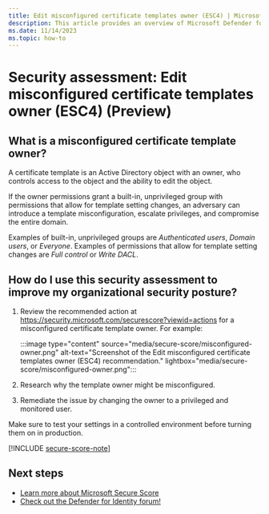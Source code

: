 ```yaml
---
title: Edit misconfigured certificate templates owner (ESC4) | Microsoft Defender for Identity
description: This article provides an overview of Microsoft Defender for Identity's misconfigured certificate templates owner (ESC4) security posture assessment report.
ms.date: 11/14/2023
ms.topic: how-to
---
```


# Security assessment: Edit misconfigured certificate templates owner (ESC4) (Preview)

## What is a misconfigured certificate template owner?

A certificate template is an Active Directory object with an owner, who controls access to the object and the ability to edit the object.

If the owner permissions grant a built-in, unprivileged group with permissions that allow for template setting changes, an adversary can introduce a template misconfiguration, escalate privileges, and compromise the entire domain. 

Examples of built-in, unprivileged groups are *Authenticated users*, *Domain users*, or *Everyone*. Examples of permissions that allow for template setting changes are *Full control* or *Write DACL*.


## How do I use this security assessment to improve my organizational security posture?

1. Review the recommended action at <https://security.microsoft.com/securescore?viewid=actions> for a misconfigured certificate template owner.  For example:

    :::image type="content" source="media/secure-score/misconfigured-owner.png" alt-text="Screenshot of the Edit misconfigured certificate templates owner (ESC4) recommendation." lightbox="media/secure-score/misconfigured-owner.png":::

1. Research why the template owner might be misconfigured.
1. Remediate the issue by changing the owner to a privileged and monitored user.

Make sure to test your settings in a controlled environment before turning them on in production.

[!INCLUDE [secure-score-note](../includes/secure-score-note.md)]


## Next steps

- [Learn more about Microsoft Secure Score](/microsoft-365/security/defender/microsoft-secure-score)
- [Check out the Defender for Identity forum!](<https://aka.ms/MDIcommunity>)
